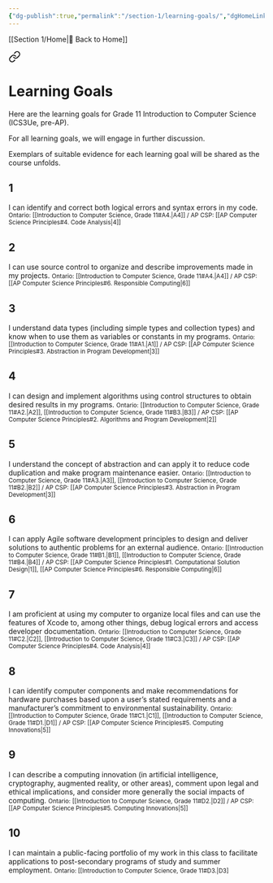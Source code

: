 ```yaml
---
{"dg-publish":true,"permalink":"/section-1/learning-goals/","dgHomeLink":false}
---
```


[[Section 1/Home\|🏡 Back to Home]]

<div class="transclusion internal-embed is-loaded"><a class="markdown-embed-link" href="/learning-goals/" aria-label="Open link"><svg xmlns="http://www.w3.org/2000/svg" width="24" height="24" viewBox="0 0 24 24" fill="none" stroke="currentColor" stroke-width="2" stroke-linecap="round" stroke-linejoin="round" class="svg-icon lucide-link"><path d="M10 13a5 5 0 0 0 7.54.54l3-3a5 5 0 0 0-7.07-7.07l-1.72 1.71"></path><path d="M14 11a5 5 0 0 0-7.54-.54l-3 3a5 5 0 0 0 7.07 7.07l1.71-1.71"></path></svg></a><div class="markdown-embed">




# Learning Goals
Here are the learning goals for Grade 11 Introduction to Computer Science (ICS3Ue, pre-AP).

For all learning goals, we will engage in further discussion.

Exemplars of suitable evidence for each learning goal will be shared as the course unfolds.

## 1

I can identify and correct both logical errors and syntax errors in my code.
<small>Ontario: [[Introduction to Computer Science, Grade 11#A4.\|A4]] / AP CSP: [[AP Computer Science Principles#4. Code Analysis\|4]]</small>

## 2

I can use source control to organize and describe improvements made in my projects.
<small>Ontario: [[Introduction to Computer Science, Grade 11#A4.\|A4]] / AP CSP: [[AP Computer Science Principles#6. Responsible Computing\|6]]</small>

## 3

I understand data types (including simple types and collection types) and know when to use them as variables or constants in my programs.
<small>Ontario: [[Introduction to Computer Science, Grade 11#A1.\|A1]] / AP CSP: [[AP Computer Science Principles#3. Abstraction in Program Development\|3]]</small>

## 4

I can design and implement algorithms using control structures to obtain desired results in my programs.
<small>Ontario: [[Introduction to Computer Science, Grade 11#A2.\|A2]], [[Introduction to Computer Science, Grade 11#B3.\|B3]] / AP CSP: [[AP Computer Science Principles#2. Algorithms and Program Development\|2]]</small>

## 5

I understand the concept of abstraction and can apply it to reduce code duplication and make program maintenance easier.
<small>Ontario: [[Introduction to Computer Science, Grade 11#A3.\|A3]], [[Introduction to Computer Science, Grade 11#B2.\|B2]] / AP CSP: [[AP Computer Science Principles#3. Abstraction in Program Development\|3]]</small>

## 6

I can apply Agile software development principles to design and deliver solutions to authentic problems for an external audience.
<small>Ontario: [[Introduction to Computer Science, Grade 11#B1.\|B1]], [[Introduction to Computer Science, Grade 11#B4.\|B4]] / AP CSP: [[AP Computer Science Principles#1. Computational Solution Design\|1]], [[AP Computer Science Principles#6. Responsible Computing\|6]]</small>

## 7

I am proficient at using my computer to organize local files and can use the features of Xcode to, among other things, debug logical errors and access developer documentation.
<small>Ontario: [[Introduction to Computer Science, Grade 11#C2.\|C2]],  [[Introduction to Computer Science, Grade 11#C3.\|C3]] / AP CSP: [[AP Computer Science Principles#4. Code Analysis\|4]]</small>

## 8

I can identify computer components and make recommendations for hardware purchases based upon a user’s stated requirements and a manufacturer’s commitment to environmental sustainability.
<small>Ontario: [[Introduction to Computer Science, Grade 11#C1.\|C1]], [[Introduction to Computer Science, Grade 11#D1.\|D1]] / AP CSP: [[AP Computer Science Principles#5. Computing Innovations\|5]]</small>

## 9

I can describe a computing innovation (in artificial intelligence, cryptography, augmented reality, or other areas), comment upon legal and ethical implications, and consider more generally the social impacts of computing.
<small>Ontario: [[Introduction to Computer Science, Grade 11#D2.\|D2]] / AP CSP: [[AP Computer Science Principles#5. Computing Innovations\|5]]</small>

## 10

I can maintain a public-facing portfolio of my work in this class to facilitate applications to post-secondary programs of study and summer employment.
<small>Ontario: [[Introduction to Computer Science, Grade 11#D3.|D3]</small>



</div></div>
